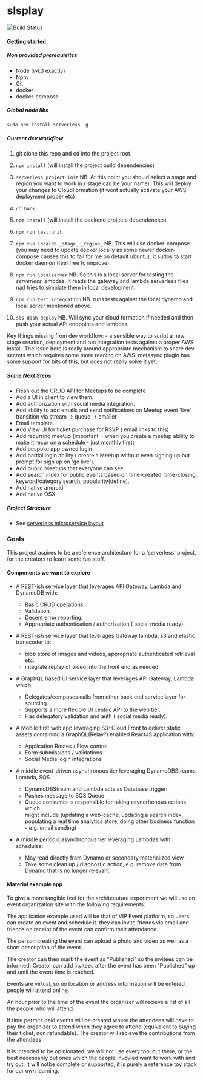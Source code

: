# slsplay
[![Build Status](https://travis-ci.org/everve/slsplay.svg?branch=master)](https://travis-ci.org/everve/slsplay)

#### Getting started

##### Non provided prerequisites
 - Node (v4.3 exactly)
 - Npm
 - Git
 - docker
 - docker-compose

##### Global node libs
 `sudo npm install serverless -g`

##### Current dev workflow
   1.  git clone this repo and cd into the project root.

   2.  `npm install` (will install the project build dependencies)

   3.  `serverless project init`
        NB. At this point you should select a stage and region you want to work in ( stage can be your name).
        This will deploy your changes to CloudFormation (it wont actually activate your AWS deployment proper etc)

   4.  `cd back`

   5.  `npm install` (will install the backend projects dependencies)

   6.  `npm run test:unit`

   7.  `npm run localdb _stage_ _region_`
        NB. This will use docker-compose (you may need to update docker locally as some newer docker-compose causes
        this to fail for me on default ubuntu). It sudos to start docker daemon (feel free to improve).

   8.   `npm run localserver`
        NB. So this is a local server for testing the _serverless_ lambdas. It reads the gateway and lambda serverless
        files nad tries to simulate them in local development.

   9.  `npm run test:integration`
        NB. runs tests against the local dynamo and local server mentioned above.

   10. `sls dash deploy`
        NB. Will sync your cloud formation if needed and then push your actual API endpoints and lambdas.

Key things missing from dev workflow:
    - a sensible way to script a new stage creation, deployment and run integration tests against
    a proper AWS install. The issue here is really around appropriate mechanism to share dev secrets
    which requires some more reading on AWS. metasync plugin has some support for bits of this, but
    does not really solve it yet. 

##### Some Next Steps
   - Flesh out the CRUD API for Meetups to be complete
   - Add a UI in client to view them.
   - Add authorization with social media integration.
   - Add ability to add emails and send notifications on Meetup event 'live' transition via stream -> queue -> emailer
   - Email template.
   - Add View UI for ticket purchase for RSVP ( email links to this)
   - Add recurring meetup (important = when you create a meetup ability to make it recur on a schedule - just monthly first)
   - Add bespoke app owned login.
   - Add partial login ability ( create a Meetup without even signing up but prompt for sign up on 'go live').
   - Add public Meetups that everyone can see
   - Add search index for public events based on time-created, time-closing, keyword/category search, popularity(define).
   - Add native android
   - Add native OSX
  
   
##### Project Structure
   - See [serverless microservice layout](http://docs.serverless.com/docs/application-architectures)


### Goals

This project aspires to be a reference architecture for a 'serverless' project, for the creators to learn some fun stuff. 

#### Components we want to explore

* A REST-ish service layer that leverages API Gateway, Lambda and DynamoDB with:
    * Basic CRUD operations.
    * Validation.
    * Decent error reporting.
    * Appropriate authentication / authorization ( social media ready). 

* A REST-ish service layer that leverages Gateway lambda, s3 and elastic transcoder to:
    * blob store of images and videos, appropriate authenticated retrieval etc.
    * integrate  replay of video into the front end as needed 
    
* A GraphQL based UI service layer that leverages API Gateway, Lambda which:
    * Delegates/composes calls from other back end service layer for sourcing.
    * Supports a more flexible UI centric API to the web tier.
    * Has delegatory validation and auth ( social media ready). 

* A Mobile first web app leveraging S3+Cloud Front to deliver static assets containing a GraphQL(Relay?) enabled ReactJS application with:
    * Application Routes / Flow control
    * Form submissions / validations
    * Social Media login integrations

* A middle event-driven asynchronous tier leveraging DynamoDBStreams, Lambda, SQS
    * DynamoDBStream and Lambda acts as Database trigger:
    * Pushes message to SQS Queue
    * Queue consumer is responsible for taking asyncrhonous actions which       
          might include (updating a web-cache, updating a search index, populating
          a real time analytics store, doing other business function - e.g. email sending)
        
* A middle periodic asynchronous tier leveraging Lambdas with schedules:
    * May read directly from Dynamo or secondary materialized view
    * Take some clean up / diagnostic action, e.g. remove data from Dynamo
          that is no longer relevant.

#### Material example app

To give a more tangible feel for the architecuture experiment we will use an event organization site with the following requirements:

The application example used will be that of VIP Event platform, so users can create an event and schedule it. they can invite friends via email and friends on receipt of the event can confirm their attendance.

The person creating the event can upload a photo and video as well as a short description of the event. 

The creator can then mark the event as "Published" so the invitees can be informed.
Creator can add invitees after the event has been "Published" up and until the
event time is reached.

Events are virtual, so no location or address information will be entered , people will attend online. 

An hour prior to the time of the event the organizer will recieve a list of all the people who will attend. 

If time permits paid events will be created where the attendees will have to pay the organizer to attend when they agree to attend (equivalent to buying their ticket, non refundable). The creator will recieve the contributions from the attendees. 

It is intended to be opinionated, we will not use every tool out there, or the best necessarily but ones which the people invovled want to work with and try out. 
It will notbe complete or supported, it is purely a reference toy stack for 
our own learning. 


